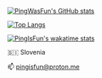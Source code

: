 <!-- Made with https://github.com/anuraghazra/github-readme-stats  -->

[![PingWasFun's GitHub stats](https://github-readme-stats.vercel.app/api?username=PingWasFun&theme=nord&show_icons=true)](https://github.com/anuraghazra/github-readme-stats)

[![Top Langs](https://github-readme-stats.vercel.app/api/top-langs/?username=PingWasFun&theme=nord&layout=compact)](https://github.com/anuraghazra/github-readme-stats)

[![PingIsFun's wakatime stats](https://github-readme-stats.vercel.app/api/wakatime?username=PingIsFun&theme=nord)](https://github.com/anuraghazra/github-readme-stats)


🇸🇮 Slovenia

📫 pingisfun@proton.me

<!--
**PingWasFun/PingWasFun** is a ✨ _special_ ✨ repository because its `README.md` (this file) appears on your GitHub profile.

Here are some ideas to get you started:

- 🔭 I’m currently working on ...
- 🌱 I’m currently learning ...
- 👯 I’m looking to collaborate on ...
- 🤔 I’m looking for help with ...
- 💬 Ask me about ...
- 📫 How to reach me: ...
- 😄 Pronouns: ...
- ⚡ Fun fact: ...
-->
